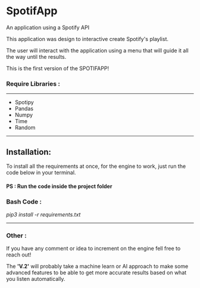 # SpotifApp



An application using a Spotify API


This application was design to interactive create Spotify's playlist.

The user will interact with the application using a menu that will guide it all the way until the results.

This is the first version of the SPOTIFAPP!

### Require Libraries :

---
+ Spotipy 
+ Pandas 
+ Numpy 
+ Time 
+ Random

---

## Installation:

To install all the requirements at once, for the engine to work, just run the code below in your terminal.

#### PS : Run the code inside the project folder
### Bash Code :
_pip3 install -r requirements.txt_

---
### Other :
If you have any comment or idea to increment on the engine fell free to reach out!

The **'V.2'** will probably take a machine learn or AI approach to make some advanced 
features to be able to get more accurate results based on what you listen automatically.